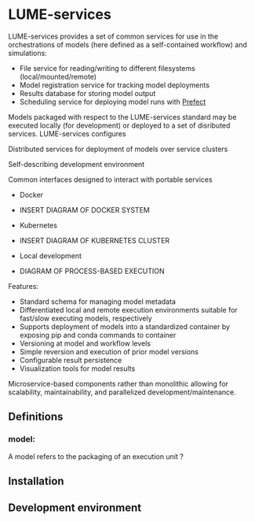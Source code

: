 # LUME-services



LUME-services provides a set of common services for use in the orchestrations of models (here defined as a self-contained workflow) and simulations:
- File service for reading/writing to different filesystems (local/mounted/remote)
- Model registration service for tracking model deployments
- Results database for storing model output
- Scheduling service for deploying model runs with [Prefect](https://docs.prefect.io/)

Models packaged with respect to the LUME-services standard may be executed locally (for development) or deployed to a set of disributed services. LUME-services configures

Distributed services for deployment of models over service clusters

Self-describing development environment



Common interfaces designed to interact with portable services
- Docker
* INSERT DIAGRAM OF DOCKER SYSTEM
- Kubernetes
* INSERT DIAGRAM OF KUBERNETES CLUSTER
- Local development
* DIAGRAM OF PROCESS-BASED EXECUTION



Features:
* Standard schema for managing model metadata
* Differentiated local and remote execution environments suitable for fast/slow executing models, respectively
* Supports deployment of models into a standardized container by exposing pip and conda commands to container
* Versioning at model and workflow levels
* Simple reversion and execution of prior model versions
* Configurable result persistence
* Visualization tools for model results

Microservice-based components rather than monolithic allowing for scalability, maintainability, and parallelized development/maintenance.



## Definitions
### model:
A model refers to the packaging of an execution unit   ?

## Installation


## Development environment
